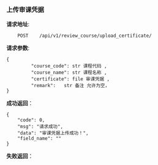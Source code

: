 ### 上传审课凭据

**请求地址**:
```
    POST    /api/v1/review_course/upload_certificate/
```

**请求参数**:
```
{
         "course_code": str 课程代码 ,        
         "course_name": str 课程名称 ,
         "certificate": file 审课凭据 ,
         "remark":   str 备注 允许为空，
}
```


**成功返回**：
```
{
    "code": 0,
    "msg": "请求成功",
    "data": "审课凭据上传成功！",
    "field_name": ""
}
```

**失败返回**：
```

```